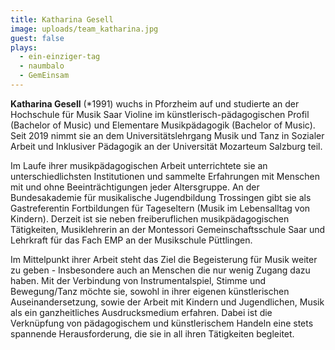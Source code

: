 ```yaml
---
title: Katharina Gesell
image: uploads/team_katharina.jpg
guest: false
plays:
  - ein-einziger-tag
  - naumbalo
  - GemEinsam
---
```


**Katharina Gesell** (*1991) wuchs in Pforzheim auf und studierte an der
Hochschule für Musik Saar Violine im künstlerisch-pädagogischen Profil
(Bachelor of Music) und Elementare Musikpädagogik (Bachelor of Music). Seit
2019 nimmt sie an dem Universitätslehrgang Musik und Tanz in Sozialer Arbeit
und Inklusiver Pädagogik an der Universität Mozarteum Salzburg teil.

Im Laufe ihrer musikpädagogischen Arbeit unterrichtete sie an
unterschiedlichsten Institutionen und sammelte Erfahrungen mit Menschen mit und
ohne Beeinträchtigungen jeder Altersgruppe. An der Bundesakademie für
musikalische Jugendbildung Trossingen gibt sie als Gastreferentin Fortbildungen
für Tageseltern (Musik im Lebensalltag von Kindern). Derzeit ist sie neben
freiberuflichen musikpädagogischen Tätigkeiten, Musiklehrerin an der Montessori
Gemeinschaftsschule Saar und Lehrkraft für das Fach EMP an der Musikschule
Püttlingen.

Im Mittelpunkt ihrer Arbeit steht das Ziel die Begeisterung für Musik weiter zu
geben - Insbesondere auch an Menschen die nur wenig Zugang dazu haben. Mit der
Verbindung von Instrumentalspiel, Stimme und Bewegung/Tanz möchte sie, sowohl
in ihrer eigenen künstlerischen Auseinandersetzung, sowie der Arbeit mit
Kindern und Jugendlichen, Musik als ein ganzheitliches Ausdrucksmedium
erfahren. Dabei ist die Verknüpfung von pädagogischem und künstlerischem
Handeln eine stets spannende Herausforderung, die sie in all ihren Tätigkeiten
begleitet.
